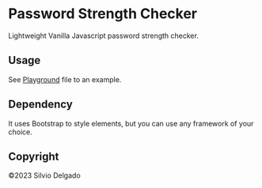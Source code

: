# Password Strength Checker

Lightweight Vanilla Javascript password strength checker.


## Usage

See [Playground](playground/index.html) file to an example.


## Dependency

It uses Bootstrap to style elements, but you can use any framework of your choice.


## Copyright
©2023 Silvio Delgado
